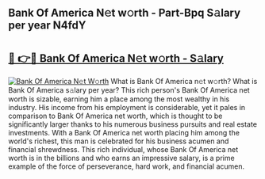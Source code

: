 ## Bank Of America N𝚎t w𝚘rth - Part-Bpq S𝚊lary per year N4fdY

# <h2><a href="http://gc47q3.nevu.top/?p=Bank+Of+America">🔗 👉🔴 Bank Of America N𝚎t w𝚘rth - S𝚊lary</a></h2>

[![Bank Of America N𝚎t W𝚘rth](https://i.imgur.com/Oavwk0R.jpeg)](http://gc47q3.nevu.top/?p=Bank+Of+America)
What is Bank Of America n𝚎t w𝚘rth? What is Bank Of America s𝚊lary per year?
This rich person's Bank Of America net worth is sizable, earning him a place among the most wealthy in his industry. His income from his employment is considerable, yet it pales in comparison to Bank Of America net worth, which is thought to be significantly larger thanks to his numerous business pursuits and real estate investments. With a Bank Of America net worth placing him among the world's richest, this man is celebrated for his business acumen and financial shrewdness. This rich individual, whose Bank Of America net worth is in the billions and who earns an impressive salary, is a prime example of the force of perseverance, hard work, and financial acumen.
